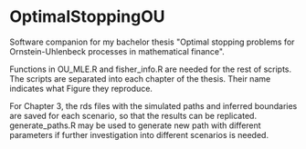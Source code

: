 # OptimalStoppingOU
Software companion for my bachelor thesis "Optimal stopping problems for Ornstein-Uhlenbeck processes in mathematical finance".

Functions in OU_MLE.R and fisher_info.R are needed for the rest of scripts. The scripts are separated into each chapter of the thesis. Their name indicates what Figure they reproduce.

For Chapter 3, the rds files with the simulated paths and inferred boundaries are saved for each scenario, so that the results can be replicated. generate_paths.R may be used to generate new path with different parameters if further investigation into different scenarios is needed.
